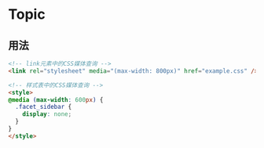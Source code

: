# Topic

## 用法

```html
<!-- link元素中的CSS媒体查询 -->
<link rel="stylesheet" media="(max-width: 800px)" href="example.css" />
```

```html
<!-- 样式表中的CSS媒体查询 -->
<style>
@media (max-width: 600px) {
  .facet_sidebar {
    display: none;
  }
}
</style>
```
